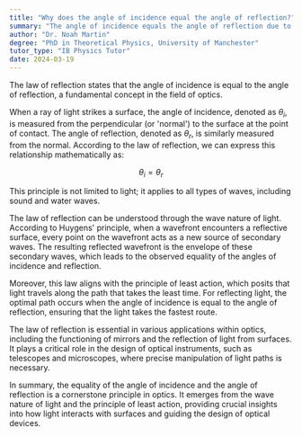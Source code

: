 ```yaml
---
title: "Why does the angle of incidence equal the angle of reflection?"
summary: "The angle of incidence equals the angle of reflection due to the law of reflection, a fundamental principle in optics."
author: "Dr. Noah Martin"
degree: "PhD in Theoretical Physics, University of Manchester"
tutor_type: "IB Physics Tutor"
date: 2024-03-19
---
```


The law of reflection states that the angle of incidence is equal to the angle of reflection, a fundamental concept in the field of optics.

When a ray of light strikes a surface, the angle of incidence, denoted as $\theta_i$, is measured from the perpendicular (or 'normal') to the surface at the point of contact. The angle of reflection, denoted as $\theta_r$, is similarly measured from the normal. According to the law of reflection, we can express this relationship mathematically as:

$$
\theta_i = \theta_r
$$

This principle is not limited to light; it applies to all types of waves, including sound and water waves. 

The law of reflection can be understood through the wave nature of light. According to Huygens' principle, when a wavefront encounters a reflective surface, every point on the wavefront acts as a new source of secondary waves. The resulting reflected wavefront is the envelope of these secondary waves, which leads to the observed equality of the angles of incidence and reflection.

Moreover, this law aligns with the principle of least action, which posits that light travels along the path that takes the least time. For reflecting light, the optimal path occurs when the angle of incidence is equal to the angle of reflection, ensuring that the light takes the fastest route.

The law of reflection is essential in various applications within optics, including the functioning of mirrors and the reflection of light from surfaces. It plays a critical role in the design of optical instruments, such as telescopes and microscopes, where precise manipulation of light paths is necessary.

In summary, the equality of the angle of incidence and the angle of reflection is a cornerstone principle in optics. It emerges from the wave nature of light and the principle of least action, providing crucial insights into how light interacts with surfaces and guiding the design of optical devices.
    